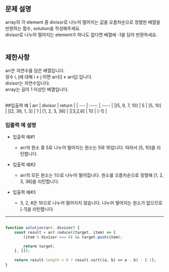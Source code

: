 ## 문제 설명
array의 각 element 중 divisor로 나누어 떨어지는 값을 오름차순으로 정렬한 배열을 반환하는 함수, solution을 작성해주세요.<br/>
divisor로 나누어 떨어지는 element가 하나도 없다면 배열에 -1을 담아 반환하세요.
<br/>
<br/>

## 제한사항
arr은 자연수를 담은 배열입니다.<br/>
정수 i, j에 대해 i ≠ j 이면 arr[i] ≠ arr[j] 입니다.<br/>
divisor는 자연수입니다.<br/>
array는 길이 1 이상인 배열입니다.
<br/>
<br/>

##입출력 예
| arr | divisor | return |
| --- | :---: | :---: |
|[5, 9, 7, 10] | 5 | [5, 10] |
|[2, 36, 1, 3] | 1 | [1, 2, 3, 36] |
|[3,2,6] | 10 | [-1] |
<br/>

### 입출력 예 설명
- 입출력 예#1
	- arr의 원소 중 5로 나누어 떨어지는 원소는 5와 10입니다. 따라서 [5, 10]을 리턴합니다.

- 입출력 예#2
	- arr의 모든 원소는 1으로 나누어 떨어집니다. 원소를 오름차순으로 정렬해 [1, 2, 3, 36]을 리턴합니다.

- 입출력 예#3
	- 3, 2, 6은 10으로 나누어 떨어지지 않습니다. 나누어 떨어지는 원소가 없으므로 [-1]을 리턴합니다.
	
---

```javascript

function solution(arr, divisor) {
    const result = arr.reduce((target, item) => {
        (item % divisor === 0) && target.push(item);

        return target;
    }, []);
    
    return result.length > 0 ? result.sort((a, b) => a - b) : [-1];
}

```